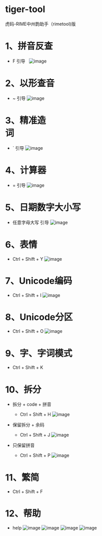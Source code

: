 # tiger-tool
  虎码-RIME中州韵助手（rimetool)版                  

# 1、拼音反查
  - F 引导  
    ![image](https://github.com/user-attachments/assets/d8959770-440b-4168-838d-e57872c57c8d)

# 2、以形查音    
  - ~ 引导
    ![image](https://github.com/user-attachments/assets/7fbea05b-2bc6-4f12-9cd1-274d90dae9b1)

# 3、精准造词                                                           
  - ` 引导
    ![image](https://github.com/user-attachments/assets/d9212cb5-a6f4-41ed-8bd9-2fd4c7916ab2)

# 4、计算器
  - = 引导
    ![image](https://github.com/user-attachments/assets/6569b831-12db-403c-8e76-3c420e30940f)

# 5、日期数字大小写  
  - 任意字母大写 引导
    ![image](https://github.com/user-attachments/assets/4763c26a-345f-4ef3-a5cc-ce50ddcec124)

# 6、表情
  - Ctrl + Shift + Y
    ![image](https://github.com/user-attachments/assets/e707faef-9cf7-452c-bedf-04af9bb8d7f2)

# 7、Unicode编码
  - Ctrl + Shift + I
    ![image](https://github.com/user-attachments/assets/7f419f64-42f8-4a62-8b73-b9d2e5452286)

# 8、Unicode分区             
  - Ctrl + Shift + O
    ![image](https://github.com/user-attachments/assets/64f96e46-714b-4a74-830b-86ada328aedc)
                                          
# 9、字、字词模式
  - Ctrl + Shift + K
    
# 10、拆分      
  - 拆分 + code + 拼音
    - Ctrl + Shift + H
      ![image](https://github.com/user-attachments/assets/faa84225-d3dc-4e0b-8cf5-d647844d680b)
  
  - 保留拆分 + 余码                                               
    - Ctrl + Shift + J
      ![image](https://github.com/user-attachments/assets/3c151ccd-4a39-4050-bd01-9017e38b5367)

  - 只保留拼音            
    - Ctrl + Shift + P
      ![image](https://github.com/user-attachments/assets/1c270a4a-36eb-4fd5-8865-648c57816db1)
   
# 11、繁简
  - Ctrl + Shift + F
    
# 12、帮助
  - help
    ![image](https://github.com/user-attachments/assets/460e77c3-81b0-467e-9ce3-f901d83f70ec)
    ![image](https://github.com/user-attachments/assets/862877a8-a4d6-4370-b0db-5b9bb4be708c)
    ![image](https://github.com/user-attachments/assets/3da38d8c-38f2-43e7-83a1-49cb6c042b85)
    ![image](https://github.com/user-attachments/assets/e0718adb-a464-47dc-9351-5e3d2e33dd35)




